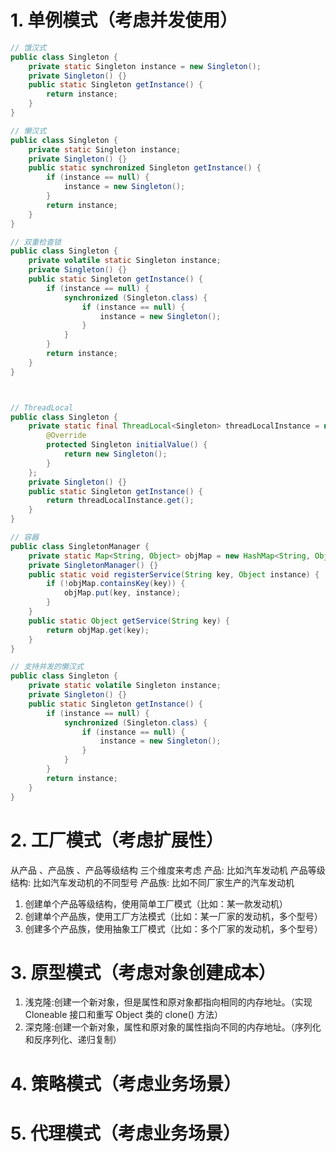 # 1. 单例模式（考虑并发使用）

```java
// 饿汉式
public class Singleton {
    private static Singleton instance = new Singleton();
    private Singleton() {}
    public static Singleton getInstance() {
        return instance;
    }
}

// 懒汉式
public class Singleton {
    private static Singleton instance;
    private Singleton() {}
    public static synchronized Singleton getInstance() {
        if (instance == null) {
            instance = new Singleton();
        }
        return instance;
    }
}

// 双重检查锁
public class Singleton {
    private volatile static Singleton instance;
    private Singleton() {}
    public static Singleton getInstance() {
        if (instance == null) {
            synchronized (Singleton.class) {
                if (instance == null) {
                    instance = new Singleton();
                }
            }
        }
        return instance;
    }
}



// ThreadLocal
public class Singleton {
    private static final ThreadLocal<Singleton> threadLocalInstance = new ThreadLocal<Singleton>() {
        @Override
        protected Singleton initialValue() {
            return new Singleton();
        }
    };
    private Singleton() {}
    public static Singleton getInstance() {
        return threadLocalInstance.get();
    }
}

// 容器
public class SingletonManager {
    private static Map<String, Object> objMap = new HashMap<String, Object>();
    private SingletonManager() {}
    public static void registerService(String key, Object instance) {
        if (!objMap.containsKey(key)) {
            objMap.put(key, instance);
        }
    }
    public static Object getService(String key) {
        return objMap.get(key);
    }
}

// 支持并发的懒汉式
public class Singleton {
    private static volatile Singleton instance;
    private Singleton() {}
    public static Singleton getInstance() {
        if (instance == null) {
            synchronized (Singleton.class) {
                if (instance == null) {
                    instance = new Singleton();
                }
            }
        }
        return instance;
    }
}
```

# 2. 工厂模式（考虑扩展性）
从产品 、产品族 、产品等级结构 三个维度来考虑
产品: 比如汽车发动机
产品等级结构: 比如汽车发动机的不同型号
产品族: 比如不同厂家生产的汽车发动机
1. 创建单个产品等级结构，使用简单工厂模式（比如：某一款发动机）
2. 创建单个产品族，使用工厂方法模式（比如：某一厂家的发动机，多个型号）
3. 创建多个产品族，使用抽象工厂模式（比如：多个厂家的发动机，多个型号）

# 3. 原型模式（考虑对象创建成本）
1. 浅克隆:创建一个新对象，但是属性和原对象都指向相同的内存地址。（实现 Cloneable 接口和重写 Object 类的 clone() 方法）
2. 深克隆:创建一个新对象，属性和原对象的属性指向不同的内存地址。（序列化和反序列化、递归复制）

# 4. 策略模式（考虑业务场景）


# 5. 代理模式（考虑业务场景）

